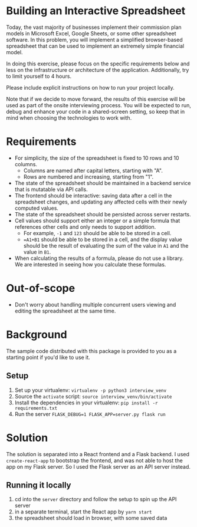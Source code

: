 # Building an Interactive Spreadsheet

Today, the vast majority of businesses implement their commission plan models
in Microsoft Excel, Google Sheets, or some other spreadsheet software. In this
problem, you will implement a simplified browser-based spreadsheet that can be
used to implement an extremely simple financial model.

In doing this exercise, please focus on the specific requirements below and 
less on the infrastructure or architecture of the application. Additionally, 
try to limit yourself to 4 hours.

Please include explicit instructions on how to run your project locally.

Note that if we decide to move forward, the results of this exercise will be 
used as part of the onsite interviewing process. You will be expected to run, 
debug and enhance your code in a shared-screen setting, so
keep that in mind when choosing the technologies to work with.


# Requirements

* For simplicity, the size of the spreadsheet is fixed to 10 rows and 10
  columns.
  	- Columns are named after capital letters, starting with "A".
	- Rows are numbered and increasing, starting from "1".
* The state of the spreadsheet should be maintained in a backend service that
  is mutatable via API calls.
* The frontend should be interactive: saving data after a cell in the
  spreadsheet changes, and updating any affected cells with their newly
  computed values.
* The state of the spreadsheet should be persisted across server restarts.
* Cell values should support either an integer or a simple formula that
  references other cells and only needs to support addition.
    - For example, `-1` and `123` should be able to be stored in a cell.
    - `=A1+B1` should be able to be stored in a cell, and the display value
      should be the result of evaluating the sum of the value in `A1` and
      the value in `B1`.
* When calculating the results of a formula, please do not use a library. 
  We are interested in seeing how you calculate these formulas.

# Out-of-scope

* Don't worry about handling multiple concurrent users viewing and editing the
  spreadsheet at the same time.

# Background

The sample code distributed with this package is provided to you as a starting
point if you'd like to use it.

## Setup

1. Set up your virtualenv: `virtualenv -p python3 interview_venv`
2. Source the `activate` script: `source interview_venv/bin/activate`
3. Install the dependencies in your virtualenv:
   `pip install -r requirements.txt`
4. Run the server `FLASK_DEBUG=1 FLASK_APP=server.py flask run`


# Solution
The solution is separated into a React frontend and a Flask backend.
I used `create-react-app` to bootstrap the frontend, and was not able to host the app on my Flask server.
So I used the Flask server as an API server instead.

## Running it locally

1. cd into the `server` directory and follow the setup to spin up the API server
2. in a separate terminal, start the React app by `yarn start`
3. the spreadsheet should load in browser, with some saved data
